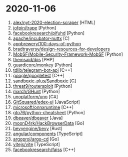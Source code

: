 # 2020-11-06

1. [alex/nyt-2020-election-scraper](https://github.com/alex/nyt-2020-election-scraper "") [HTML]
2. [jofpin/trape](https://github.com/jofpin/trape "People tracker on the Internet: OSINT analysis and research tool by Jose Pino") [Python]
3. [facebookresearch/pifuhd](https://github.com/facebookresearch/pifuhd "High-Resolution 3D Human Digitization from A Single Image.") [Python]
4. [apache/incubator-nuttx](https://github.com/apache/incubator-nuttx "Apache NuttX is a mature, real-time embedded operating system (RTOS)") [C]
5. [appbrewery/100-days-of-python](https://github.com/appbrewery/100-days-of-python "100 Days of Code in Python") 
6. [bradtraversy/design-resources-for-developers](https://github.com/bradtraversy/design-resources-for-developers "Curated list of design and UI resources from stock photos, web templates, CSS frameworks, UI libraries, tools and much more") 
7. [MobSF/Mobile-Security-Framework-MobSF](https://github.com/MobSF/Mobile-Security-Framework-MobSF "Mobile Security Framework (MobSF) is an automated, all-in-one mobile application (Android/iOS/Windows) pen-testing, malware analysis and security assessment framework capable of performing static and dynamic analysis.") [Python]
8. [themsaid/ibis](https://github.com/themsaid/ibis "A PHP tool that helps you write eBooks in markdown and convert to PDF.") [PHP]
9. [guardicore/monkey](https://github.com/guardicore/monkey "Infection Monkey - An automated pentest tool") [Python]
10. [tdlib/telegram-bot-api](https://github.com/tdlib/telegram-bot-api "") [C++]
11. [google/googletest](https://github.com/google/googletest "Googletest - Google Testing and Mocking Framework") [C++]
12. [sandboxie-plus/Sandboxie](https://github.com/sandboxie-plus/Sandboxie "Sandboxie - Open Source") [C]
13. [threat9/routersploit](https://github.com/threat9/routersploit "Exploitation Framework for Embedded Devices") [Python]
14. [mxrch/GHunt](https://github.com/mxrch/GHunt "🕵️‍♂️ Investigate Google Accounts with emails.") [Python]
15. [unoplatform/uno](https://github.com/unoplatform/uno "Build Mobile, Desktop and WebAssembly apps with C# and XAML. Today. Open source and professionally supported.") [C#]
16. [GitSquared/edex-ui](https://github.com/GitSquared/edex-ui "A cross-platform, customizable science fiction terminal emulator with advanced monitoring & touchscreen support.") [JavaScript]
17. [microsoft/onnxruntime](https://github.com/microsoft/onnxruntime "ONNX Runtime: cross-platform, high performance ML inferencing and training accelerator") [C++]
18. [gto76/python-cheatsheet](https://github.com/gto76/python-cheatsheet "Comprehensive Python Cheatsheet") [Python]
19. [dbeaver/dbeaver](https://github.com/dbeaver/dbeaver "Free universal database tool and SQL client") [Java]
20. [moonD4rk/HackBrowserData](https://github.com/moonD4rk/HackBrowserData "Decrypt passwords/cookies/history/bookmarks from the browser. 一款可全平台运行的浏览器数据导出解密工具。") [Go]
21. [bevyengine/bevy](https://github.com/bevyengine/bevy "A refreshingly simple data-driven game engine built in Rust") [Rust]
22. [angular/components](https://github.com/angular/components "Component infrastructure and Material Design components for Angular") [TypeScript]
23. [argoproj/argo-cd](https://github.com/argoproj/argo-cd "Declarative continuous deployment for Kubernetes.") [Go]
24. [vitejs/vite](https://github.com/vitejs/vite "Native-ESM powered web dev build tool. It's fast.") [TypeScript]
25. [facebookresearch/faiss](https://github.com/facebookresearch/faiss "A library for efficient similarity search and clustering of dense vectors.") [C++]

